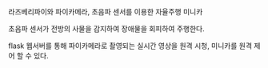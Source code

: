 라즈베리파이와 파이카메라, 초음파 센서를 이용한 자율주행 미니카

초음파 센서가 전방의 사물을 감지하여 장애물을 회피하여 주행한다.

flask 웹서버를 통해 파이카메라로 촬영되는 실시간 영상을 원격 시청, 미니카를 원격 제어 할 수 있다.
